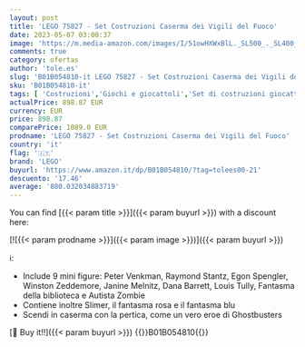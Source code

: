 ```yaml
---
layout: post
title: 'LEGO 75827 - Set Costruzioni Caserma dei Vigili del Fuoco'
date: 2023-05-07 03:00:37
image: 'https://m.media-amazon.com/images/I/51owHXWxBlL._SL500_._SL400_.jpg'
comments: true
category: ofertas
author: 'tole.es'
slug: 'B01B054810-it LEGO 75827 - Set Costruzioni Caserma dei Vigili del Fuoco'
sku: 'B01B054810-it'
tags: [ 'Costruzioni','Giochi e giocattoli','Set di costruzioni giocattolo','lego','🇮🇹', ]
actualPrice: 898.87 EUR
currency: EUR
price: 898.87
comparePrice: 1089.0 EUR
prodname: 'LEGO 75827 - Set Costruzioni Caserma dei Vigili del Fuoco'
country: 'it'
flag: '🇮🇹'
brand: 'LEGO'
buyurl: 'https://www.amazon.it/dp/B01B054810/?tag=tolees00-21'
descuento: '17.46'
average: '880.032034883719'
---
```


You can find [{{< param title >}}]({{< param buyurl >}}) with a discount here:

[![{{< param prodname >}}]({{< param image >}})]({{< param buyurl >}})

ℹ️:

- Include 9 mini figure: Peter Venkman, Raymond Stantz, Egon Spengler, Winston Zeddemore, Janine Melnitz, Dana Barrett, Louis Tully, Fantasma della biblioteca e Autista Zombie
- Contiene inoltre Slimer, il fantasma rosa e il fantasma blu
- Scendi in caserma con la pertica, come un vero eroe di Ghostbusters

[🛒 Buy it!!]({{< param buyurl >}})
{{<world>}}B01B054810{{</world>}}
